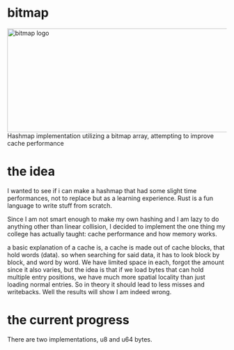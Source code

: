# bitmap
<img width="536" height="238" alt="bitmap logo" src="https://github.com/user-attachments/assets/357162d5-5d10-490d-bb42-2ace3c291e4f" />
Hashmap implementation utilizing a bitmap array, attempting to improve cache performance

# the idea 
I wanted to see if i can make a hashmap that had some slight time performances, not to replace but as a learning experience. Rust is a fun language to write stuff from scratch. 

Since I am not smart enough to make my own hashing and I am lazy to do anything other than linear collision, I decided to implement the one thing my college has actually taught: cache performance and how memory works. 

a basic explanation of a cache is, a cache is made out of cache blocks, that hold words (data). so when searching for said data, it has to look block by block, and word by word. We have limited space in each, forgot the amount since it also varies, but the idea is that if we load bytes that can hold multiple entry positions, we have much more spatial locality than just loading normal entries. So in theory it should lead to less misses and writebacks. Well the results will show I am indeed wrong. 

# the current progress
There are two implementations, u8 and u64 bytes. 

